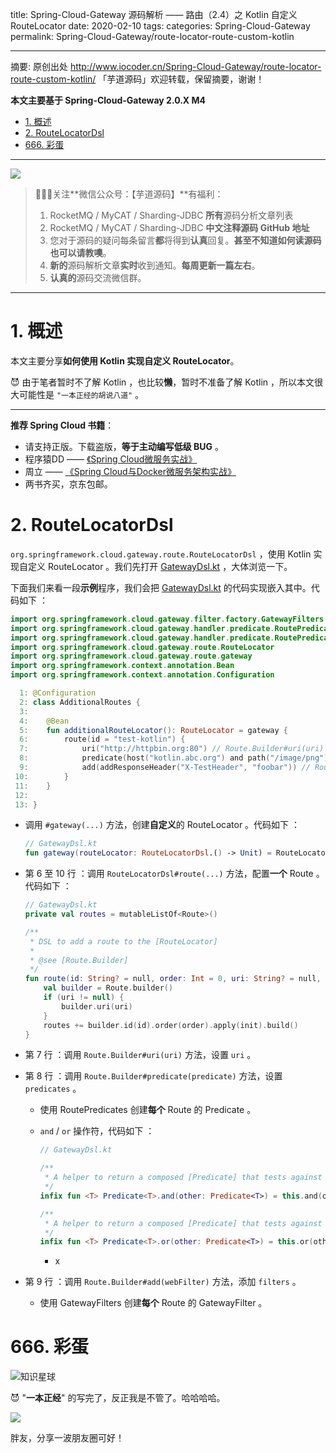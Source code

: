 title: Spring-Cloud-Gateway 源码解析 —— 路由（2.4）之 Kotlin 自定义 RouteLocator 
date: 2020-02-10
tags:
categories: Spring-Cloud-Gateway
permalink: Spring-Cloud-Gateway/route-locator-route-custom-kotlin

---

摘要: 原创出处 http://www.iocoder.cn/Spring-Cloud-Gateway/route-locator-route-custom-kotlin/ 「芋道源码」欢迎转载，保留摘要，谢谢！

**本文主要基于 Spring-Cloud-Gateway 2.0.X M4**  

- [1. 概述](http://www.iocoder.cn/Spring-Cloud-Gateway/route-locator-route-custom-kotlin/)
- [2. RouteLocatorDsl](http://www.iocoder.cn/Spring-Cloud-Gateway/route-locator-route-custom-kotlin/)
- [666. 彩蛋](http://www.iocoder.cn/Spring-Cloud-Gateway/route-locator-route-custom-kotlin/)

-------

![](http://www.iocoder.cn/images/common/wechat_mp_2017_07_31.jpg)

> 🙂🙂🙂关注**微信公众号：【芋道源码】**有福利：  
> 1. RocketMQ / MyCAT / Sharding-JDBC **所有**源码分析文章列表  
> 2. RocketMQ / MyCAT / Sharding-JDBC **中文注释源码 GitHub 地址**  
> 3. 您对于源码的疑问每条留言**都**将得到**认真**回复。**甚至不知道如何读源码也可以请教噢**。  
> 4. **新的**源码解析文章**实时**收到通知。**每周更新一篇左右**。  
> 5. **认真的**源码交流微信群。

-------

# 1. 概述

本文主要分享**如何使用 Kotlin 实现自定义 RouteLocator**。

😈 由于笔者暂时不了解 Kotlin ，也比较**懒**，暂时不准备了解 Kotlin ，所以本文很大可能性是 `"一本正经的胡说八道"` 。

-------

**推荐 Spring Cloud 书籍**：

* 请支持正版。下载盗版，**等于主动编写低级 BUG** 。
* 程序猿DD —— [《Spring Cloud微服务实战》](https://union-click.jd.com/jdc?d=505Twi)
* 周立 —— [《Spring Cloud与Docker微服务架构实战》](https://union-click.jd.com/jdc?d=k3sAaK)
* 两书齐买，京东包邮。

# 2. RouteLocatorDsl

`org.springframework.cloud.gateway.route.RouteLocatorDsl` ，使用 Kotlin 实现自定义 RouteLocator 。我们先打开 [GatewayDsl.kt](https://github.com/YunaiV/spring-cloud-gateway/blob/6bb8d6f93c289fd3a84c802ada60dd2bb57e1fb7/spring-cloud-gateway-core/src/main/kotlin/org/springframework/cloud/gateway/route/GatewayDsl.kt) ，大体浏览一下。

下面我们来看一段**示例**程序，我们会把 [GatewayDsl.kt](https://github.com/YunaiV/spring-cloud-gateway/blob/6bb8d6f93c289fd3a84c802ada60dd2bb57e1fb7/spring-cloud-gateway-core/src/main/kotlin/org/springframework/cloud/gateway/route/GatewayDsl.kt) 的代码实现嵌入其中。代码如下 ：

```Kotlin
import org.springframework.cloud.gateway.filter.factory.GatewayFilters.addResponseHeader
import org.springframework.cloud.gateway.handler.predicate.RoutePredicates.host
import org.springframework.cloud.gateway.handler.predicate.RoutePredicates.path
import org.springframework.cloud.gateway.route.RouteLocator
import org.springframework.cloud.gateway.route.gateway
import org.springframework.context.annotation.Bean
import org.springframework.context.annotation.Configuration

  1: @Configuration
  2: class AdditionalRoutes {
  3: 
  4: 	@Bean
  5: 	fun additionalRouteLocator(): RouteLocator = gateway {
  6: 		route(id = "test-kotlin") {
  7: 			uri("http://httpbin.org:80") // Route.Builder#uri(uri)
  8: 			predicate(host("kotlin.abc.org") and path("/image/png")) // Route.Builder#predicate(predicate)
  9: 			add(addResponseHeader("X-TestHeader", "foobar")) // Route.Builder#add(webFilter)
 10: 		}
 11: 	}
 12: 
 13: }
```

* 调用 `#gateway(...)` 方法，创建**自定义**的 RouteLocator 。代码如下 ：

    ```Kotlin
    // GatewayDsl.kt
    fun gateway(routeLocator: RouteLocatorDsl.() -> Unit) = RouteLocatorDsl().apply(routeLocator).build()
    ```

* 第 6 至 10 行 ：调用 `RouteLocatorDsl#route(...)` 方法，配置**一个** Route 。代码如下 ：

    ```Kotlin
    // GatewayDsl.kt
    private val routes = mutableListOf<Route>()
    
    /**
     * DSL to add a route to the [RouteLocator]
     *
     * @see [Route.Builder]
     */
    fun route(id: String? = null, order: Int = 0, uri: String? = null, init: Route.Builder.() -> Unit) {
        val builder = Route.builder()
        if (uri != null) {
            builder.uri(uri)
        }
        routes += builder.id(id).order(order).apply(init).build()
    }
    ```

* 第 7 行 ：调用 `Route.Builder#uri(uri)` 方法，设置 `uri` 。
* 第 8 行 ：调用 `Route.Builder#predicate(predicate)` 方法，设置 `predicates` 。
    * 使用 RoutePredicates 创建**每个** Route 的 Predicate 。
    * `and` / `or` 操作符，代码如下 ：

        ```Kotlin
        // GatewayDsl.kt
        
        /**
         * A helper to return a composed [Predicate] that tests against this [Predicate] AND the [other] predicate
         */
        infix fun <T> Predicate<T>.and(other: Predicate<T>) = this.and(other)
        
        /**
         * A helper to return a composed [Predicate] that tests against this [Predicate] OR the [other] predicate
         */
        infix fun <T> Predicate<T>.or(other: Predicate<T>) = this.or(other)
        ```
        * x

* 第 9 行 ：调用 `Route.Builder#add(webFilter)` 方法，添加 `filters` 。
    * 使用 GatewayFilters 创建**每个** Route 的 GatewayFilter 。
 
# 666. 彩蛋

![知识星球](http://www.iocoder.cn/images/Architecture/2017_12_29/01.png)

😈 "**一本正经**" 的写完了，反正我是不管了。哈哈哈哈。

![](http://www.iocoder.cn/images/Spring-Cloud-Gateway/2020_02_10/01.png)

胖友，分享一波朋友圈可好！


